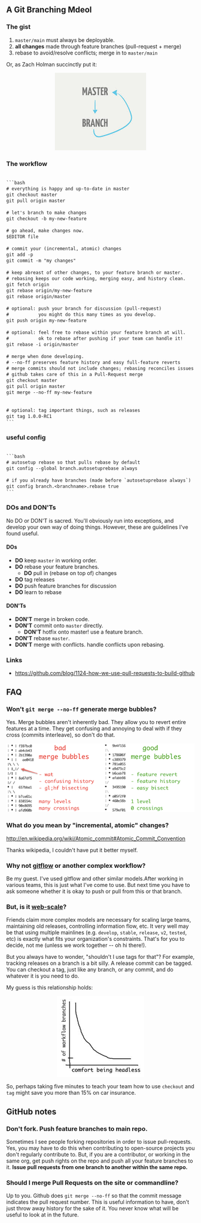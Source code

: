 ## A Git Branching Mdeol

### The gist

1. `master/main` must always be deployable.
1. **all changes** made through feature branches (pull-request + merge)
1. rebase to avoid/resolve conflicts; merge in to `master/main`

Or, as Zach Holman succinctly put it:
<div align=center>

![flow](./figures/masterBranchCycle.png)

</div>

### The workflow

~~~admonish code

```bash
# everything is happy and up-to-date in master
git checkout master
git pull origin master

# let's branch to make changes
git checkout -b my-new-feature

# go ahead, make changes now.
$EDITOR file

# commit your (incremental, atomic) changes
git add -p
git commit -m "my changes"

# keep abreast of other changes, to your feature branch or master.
# rebasing keeps our code working, merging easy, and history clean.
git fetch origin
git rebase origin/my-new-feature
git rebase origin/master

# optional: push your branch for discussion (pull-request)
#           you might do this many times as you develop.
git push origin my-new-feature

# optional: feel free to rebase within your feature branch at will.
#           ok to rebase after pushing if your team can handle it!
git rebase -i origin/master

# merge when done developing.
# --no-ff preserves feature history and easy full-feature reverts
# merge commits should not include changes; rebasing reconciles issues
# github takes care of this in a Pull-Request merge
git checkout master
git pull origin master
git merge --no-ff my-new-feature


# optional: tag important things, such as releases
git tag 1.0.0-RC1
```

~~~

### useful config

~~~admonish code

```bash
# autosetup rebase so that pulls rebase by default
git config --global branch.autosetuprebase always

# if you already have branches (made before `autosetuprebase always`)
git config branch.<branchname>.rebase true
```

~~~

### DOs and DON'Ts

No DO or DON'T is sacred. You'll obviously run into exceptions, and develop 
your own way of doing things. However, these are guidelines I've found
useful.

#### DOs

- **DO** keep `master` in working order.
- **DO** rebase your feature branches.
  - **DO** pull in (rebase on top of) changes
- **DO** tag releases
- **DO** push feature branches for discussion
- **DO** learn to rebase


#### DON'Ts

- **DON'T** merge in broken code.
- **DON'T** commit onto `master` directly.
  - **DON'T** hotfix onto master! use a feature branch.
- **DON'T** rebase `master`.
- **DON'T** merge with conflicts. handle conflicts upon rebasing.


### Links

- https://github.com/blog/1124-how-we-use-pull-requests-to-build-github



## FAQ


### Won't `git merge --no-ff` generate merge bubbles?

Yes. Merge bubbles aren't inherently bad. They allow you to revert entire
features at a time. They get confusing and annoying to deal with if they cross
(commits interleave), so don't do that.

<div align=center>

![merge bubbles](./figures/mergeGoodandBad.png)

</div>

### What do you mean by "incremental, atomic" changes?

http://en.wikipedia.org/wiki/Atomic_commit#Atomic_Commit_Convention

Thanks wikipedia, I couldn't have put it better myself.


### Why not [gitflow](http://nvie.com/git-model/) or another complex workflow?

Be my guest. I've used gitflow and other similar models.After working in various teams, this is just what I've come to use. But next time you have to ask someone whether it is okay to push or pull from this or that branch.


### But, is it [web-scale](http://mongodb-is-web-scale.com/)?

Friends claim more complex models are necessary for scaling large teams,
maintaining old releases, controlling information flow, etc. It very well may
be that using multiple mainlines (e.g. `develop`, `stable`, `release`, `v2`,
`tested`, etc) is exactly what fits your organization's constraints. That's
for you to decide, not me (unless we work together -- oh hi there!).

But you always have to wonder, "shouldn't I use tags for that"? For example,
tracking releases on a branch is a bit silly. A release commit can be tagged.
You can checkout a tag, just like any branch, or any commit, and do
whatever it is you need to do.

My guess is this relationship holds:

<div align=center>

![headless](./figures/commitsHeadless.png)

</div>

So, perhaps taking five minutes to teach your team how to use `checkout` and
`tag` might save you more than 15% on car insurance.


## GitHub notes


### Don't fork. Push feature branches to main repo.

Sometimes I see people forking repositories in order to issue pull-requests.
Yes, you may have to do this when contributing to open-source projects you 
don't regularly contribute to. But, if you are a contributor, or working in the 
same org, get push rights on the repo and push all your feature branches to it. 
**Issue pull requests from one branch to another within the same repo.**


### Should I merge Pull Requests on the site or commandline?

Up to you. Github does `git merge --no-ff` so that the commit message indicates
the pull request number. This is useful information to have, don't just throw
away history for the sake of it. You never know what will be useful to look at
in the future.